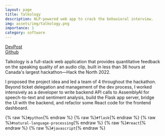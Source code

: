 ```yaml
---
layout: page
title: Talkology
description: NLP-powered web app to crack the behavioral interview.
img: assets/img/talkology.png
importance: 1
category: software
---
```


<div class = "projheader">
    <div class="links"><a href="https://devpost.com/software/talkology-er5gqx" class="btn z-depth-0" role="button"> DevPost </a></div>
    <div class="links"><a href="https://github.com/helen-li/talkology" class="btn z-depth-0" role="button"> <i class="fab fa-github gh-icon"></i> Github</a></div>
</div>

Talkology is a full-stack web application that provides quantitative feedback on the speaking quality of an audio clip, built in less than 36 hours at Canada's largest hackathon—Hack the North 2022.

I proposed the project idea and led a team of 4 throughout the hackathon. 
Beyond ticket delegation and management of the dev process, I worked intensively as a developer to write backend API calls to AssemblyAI for speech-to-text and sentiment analysis, build the Flask app server, bridge the UI with the backend, and refactor some React code for the frontend dashboard.

{% raw %}```#python```{% endraw %}
{% raw %}```#flask```{% endraw %}
{% raw %}```#natural-language-processing```{% endraw %}
{% raw %}```#react```{% endraw %}
{% raw %}```#javascript```{% endraw %}